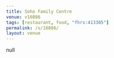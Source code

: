 ```yaml
---
title: Soho Family Centre
venue: v16086
tags: [restaurant, food, "fhrs:413305"]
permalink: /v/16086/
layout: venue
---
```

null